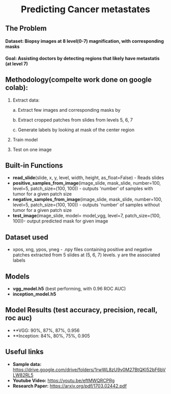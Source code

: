 # <center>Predicting Cancer metastates </center>


## The Problem

#### Dataset: Biopsy images at 8 level(0-7) magnification, with corresponding masks
#### Goal: Assisting doctors by detecting regions that likely have metastatis (at level 7)

## Methodology(compelte work done on google colab):

1. Extract data: 
    
    a. Extract few images and corresponding masks by 
    
    b. Extract cropped patches from slides from levels 5, 6, 7
   
    c. Generate labels by looking at mask of the center region
    
2. Train model

3. Test on one image

## Built-in Functions
* **read_slide**(slide, x, y, level, width, height, as_float=False) - Reads slides
* **positive_samples_from_image**(image_slide, mask_slide, number=100, level=5, patch_size=(100, 100)) - outputs 'number' of samples with tumor for a given patch size
* **negative_samples_from_image**(image_slide, mask_slide, number=100, level=5, patch_size=(100, 100)) - outputs 'number' of samples without tumor for a given patch size
* **test_image**(image_slide, model= model_vgg, level=7, patch_size=(100, 100))- output predicted mask for given image

## Dataset used
* xpos, xng, ypos, yneg - .npy files containing positive and negative patches extracted from 5 slides at (5, 6, 7) levels. y are the associated labels

## Models
* **vgg_model.h5** (best performing, with 0.96 ROC AUC)
* **inception_model.h5**

## Model Results (test accuracy, precision, recall, roc auc)
* **VGG: 90%, 87%, 87%, 0.956
* **Inception: 84%, 80%, 75%, 0.905 

## Useful links
 * **Sample data:** https://drive.google.com/drive/folders/1rwWL8zU9v0M27BtQKI52bF6bVLW82RL5
 * **Youtube Video:** https://youtu.be/eftMWQRCPRg
 * **Research Paper:** https://arxiv.org/pdf/1703.02442.pdf
